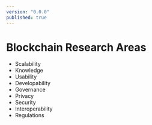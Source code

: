 ```yaml
---
version: "0.0.0"
published: true
---
```

# Blockchain Research Areas
- Scalability
- Knowledge
- Usability
- Developability
- Governance
- Privacy
- Security
- Interoperability
- Regulations
